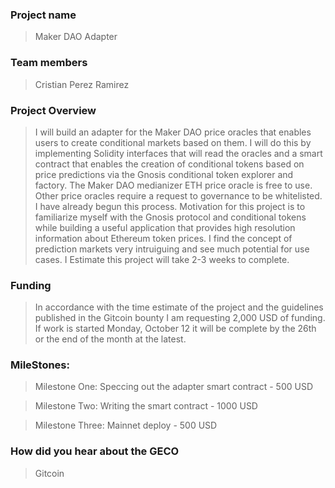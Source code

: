 ### Project name
>Maker DAO Adapter
### Team members 
> Cristian Perez Ramirez
### Project Overview
> I will build an adapter for the Maker DAO price oracles  that enables users to create conditional markets based on them. I will do this by implementing Solidity interfaces that will read the oracles and a smart contract that enables the creation of conditional tokens based on price predictions via the Gnosis conditional token explorer and factory.  The Maker DAO medianizer ETH price oracle is free to use. Other price oracles require a request to governance to be whitelisted. I have already begun this process. Motivation for this project is to familiarize myself with the Gnosis protocol and conditional tokens while building a useful application that provides high resolution information about Ethereum token prices. I find the concept of prediction markets very intruiguing and see much potential for use cases. I Estimate this project will take 2-3 weeks to complete.

### Funding
> In accordance with the time estimate of the project and the guidelines published in the Gitcoin bounty I am requesting 2,000 USD of funding. If work is started Monday, October 12 it will be complete by the 26th or the end of the month at the latest.
>

### MileStones:


>Milestone One: Speccing out the adapter smart contract - 500 USD 

>Milestone Two: Writing the smart contract - 1000 USD 

>Milestone Three: Mainnet deploy - 500 USD 

### How did you hear about the GECO
> Gitcoin



